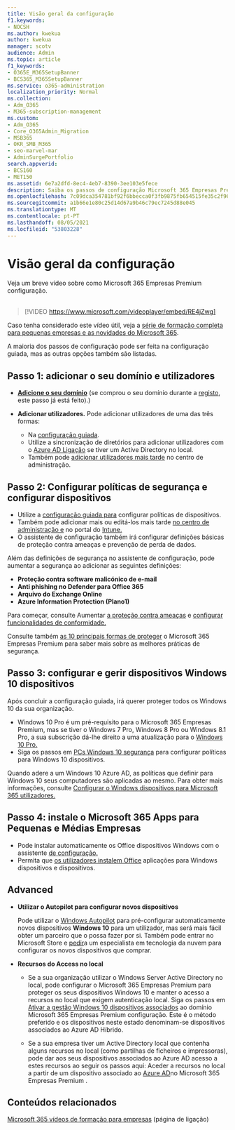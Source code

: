 ```yaml
---
title: Visão geral da configuração
f1.keywords:
- NOCSH
ms.author: kwekua
author: kwekua
manager: scotv
audience: Admin
ms.topic: article
f1_keywords:
- O365E_M365SetupBanner
- BCS365_M365SetupBanner
ms.service: o365-administration
localization_priority: Normal
ms.collection:
- Adm_O365
- M365-subscription-management
ms.custom:
- Adm_O365
- Core_O365Admin_Migration
- MSB365
- OKR_SMB_M365
- seo-marvel-mar
- AdminSurgePortfolio
search.appverid:
- BCS160
- MET150
ms.assetid: 6e7a2dfd-8ec4-4eb7-8390-3ee103e5fece
description: Saiba os passos de configuração Microsoft 365 Empresas Premium, desde subscrever, adicionar um domínio e utilizadores, configurar políticas de segurança e muito mais.
ms.openlocfilehash: 7c09dca354781bf92f6bbecca0f3fb9875fb654515fe35c2f96cc780a894a764
ms.sourcegitcommit: a1b66e1e80c25d14d67a9b46c79ec7245d88e045
ms.translationtype: MT
ms.contentlocale: pt-PT
ms.lasthandoff: 08/05/2021
ms.locfileid: "53803228"
---
```

# <a name="overview-of-setup"></a>Visão geral da configuração

Veja um breve vídeo sobre como Microsoft 365 Empresas Premium configuração.<br><br>

> [!VIDEO https://www.microsoft.com/videoplayer/embed/RE4jZwg] 

Caso tenha considerado este vídeo útil, veja a [série de formação completa para pequenas empresas e as novidades do Microsoft 365](../business-video/index.yml).

A maioria dos passos de configuração pode ser feita na configuração guiada, mas as outras opções também são listadas.

## <a name="step-1-add-your-domain-and-users"></a>Passo 1: adicionar o seu domínio e utilizadores

   - **[Adicione o seu domínio](set-up.md#add-your-domain-to-personalize-sign-in)** (se comprou o seu domínio durante a [registo](sign-up.md), este passo já está feito).)

   - **Adicionar utilizadores.** Pode adicionar utilizadores de uma das três formas:
        - Na [configuração guiada](set-up.md#add-users-in-the-wizard).
        - Utilize a sincronização de diretórios para adicionar utilizadores com o [Azure AD Ligação](../enterprise/set-up-directory-synchronization.md) se tiver um Active Directory no local.
        - Também pode [adicionar utilizadores mais tarde](../admin/add-users/add-users.md) no centro de administração.
## <a name="step-2-set-up-security-policies-and-configure-devices"></a>Passo 2: Configurar políticas de segurança e configurar dispositivos 

  - Utilize a [configuração guiada para](set-up.md#protect-your-organization) configurar políticas de dispositivos. 
  - Também pode adicionar mais ou editá-los mais tarde [no centro de administração e](view-policies-and-devices.md) no portal do [Intune.](/intune/tutorial-walkthrough-intune-portal)
  - O assistente de configuração também irá configurar definições básicas de proteção contra ameaças e prevenção de perda de dados.
  
  Além das definições de segurança no assistente de configuração, pode aumentar a segurança ao adicionar as seguintes definições:

- **Proteção contra software malicónico de e-mail**
- **Anti phishing no Defender para Office 365**
- **Arquivo do Exchange Online**
- **Azure Information Protection (Plano1)**

Para começar, consulte Aumentar [a proteção contra ameaças](increase-threat-protection.md) e [configurar funcionalidades de conformidade.](set-up-compliance.md)

Consulte também [as 10 principais formas de proteger](/office365/admin/security-and-compliance/secure-your-business-data) o Microsoft 365 Empresas Premium para saber mais sobre as melhores práticas de segurança.

## <a name="step-3-set-up-and-manage-windows-10-devices"></a>Passo 3: configurar e gerir dispositivos Windows 10 dispositivos

Após concluir a configuração guiada, irá querer proteger todos os Windows 10 da sua organização.
  
- Windows 10 Pro é um [](pre-requisites-for-data-protection.md) pré-requisito para o Microsoft 365 Empresas Premium, mas se tiver o Windows 7 Pro, Windows 8 Pro ou Windows 8.1 Pro, a sua subscrição dá-lhe direito a uma atualização para o [Windows 10 Pro.](./upgrade-to-windows-pro-creators-update.md)
- Siga os passos em [PCs Windows 10 segurança](secure-win-10-pcs.md) para configurar políticas para Windows 10 dispositivos.

Quando adere a um Windows 10 Azure AD, as políticas que definir para Windows 10 seus computadores são aplicadas ao mesmo. Para obter mais informações, consulte [Configurar o Windows dispositivos para Microsoft 365 utilizadores.](set-up-windows-devices.md)

## <a name="step-4-install-microsoft-365-apps-for-business"></a>Passo 4: instale o Microsoft 365 Apps para Pequenas e Médias Empresas
- Pode instalar automaticamente os Office dispositivos Windows com o assistente [de configuração.](set-up.md#deploy-office-365-client-apps)
- Permita que [os utilizadores instalem Office](/office365/admin/setup/install-applications) aplicações para Windows dispositivos e dispositivos.
     
## <a name="advanced"></a>Advanced
- **Utilizar o Autopilot para configurar novos dispositivos**
            
     Pode utilizar o [Windows Autopilot](add-autopilot-devices-and-profile.md) para pré-configurar automaticamente novos dispositivos **Windows 10** para um utilizador, [](https://www.microsoft.com/solution-providers/search) mas será mais fácil obter um parceiro que o possa fazer por si. Também pode entrar no Microsoft Store e [pedir](https://go.microsoft.com/fwlink/?linkid=874598)a um especialista em tecnologia da nuvem para configurar os novos dispositivos que comprar.

- **Recursos do Access no local**

     - Se a sua organização utilizar o Windows Server Active Directory no local, pode configurar o Microsoft 365 Empresas Premium para proteger os seus dispositivos Windows 10 e manter o acesso a recursos no local que exigem autenticação local. Siga os passos em [Ativar a gestão Windows 10 dispositivos associados](manage-windows-devices.md) ao domínio Microsoft 365 Empresas Premium configuração. Este é o método preferido e os dispositivos neste estado denominam-se dispositivos associados ao Azure AD Híbrido.

    - Se a sua empresa tiver um Active Directory local que contenha alguns recursos no local (como partilhas de ficheiros e impressoras), pode dar aos seus dispositivos associados ao Azure AD acesso a estes recursos ao seguir os passos aqui: Aceder a recursos no local a partir de um dispositivo associado ao [Azure AD](access-resources.md)no Microsoft 365 Empresas Premium .

## <a name="related-content"></a>Conteúdos relacionados

[Microsoft 365 vídeos de formação para empresas](../business-video/index.yml) (página de ligação)